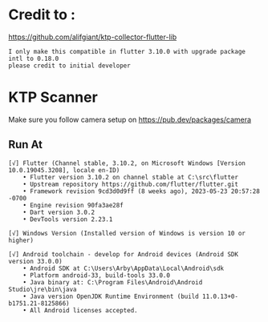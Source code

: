 # Credit to :
https://github.com/alifgiant/ktp-collector-flutter-lib
```
I only make this compatible in flutter 3.10.0 with upgrade package intl to 0.18.0
please credit to initial developer
```

# KTP Scanner

Make sure you follow camera setup on https://pub.dev/packages/camera

## Run At
```
[√] Flutter (Channel stable, 3.10.2, on Microsoft Windows [Version 10.0.19045.3208], locale en-ID)
    • Flutter version 3.10.2 on channel stable at C:\src\flutter
    • Upstream repository https://github.com/flutter/flutter.git
    • Framework revision 9cd3d0d9ff (8 weeks ago), 2023-05-23 20:57:28 -0700
    • Engine revision 90fa3ae28f
    • Dart version 3.0.2
    • DevTools version 2.23.1

[√] Windows Version (Installed version of Windows is version 10 or higher)

[√] Android toolchain - develop for Android devices (Android SDK version 33.0.0)
    • Android SDK at C:\Users\Arby\AppData\Local\Android\sdk
    • Platform android-33, build-tools 33.0.0
    • Java binary at: C:\Program Files\Android\Android Studio\jre\bin\java
    • Java version OpenJDK Runtime Environment (build 11.0.13+0-b1751.21-8125866)
    • All Android licenses accepted.
```
